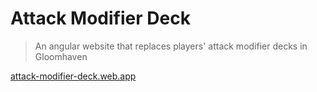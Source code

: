 # Attack Modifier Deck

> An angular website that replaces players' attack modifier decks in Gloomhaven

[attack-modifier-deck.web.app](attack-modifier-deck.web.app)
